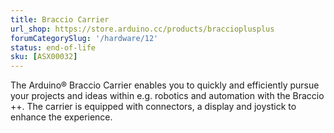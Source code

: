 ```yaml
---
title: Braccio Carrier 
url_shop: https://store.arduino.cc/products/braccioplusplus
forumCategorySlug: '/hardware/12'
status: end-of-life
sku: [ASX00032]
---
```


The Arduino® Braccio Carrier enables you to quickly and efficiently pursue your projects and ideas within e.g. robotics and automation with the Braccio ++. The carrier is equipped with connectors, a display and joystick to enhance the experience.